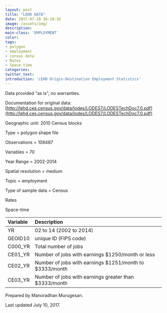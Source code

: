 ```yaml
---
layout: post
title: "LEHD DATA"
date: 2017-07-18 16:18:16
image: /assets/img/
description:
main-class: 'EMPLOYMENT'
color:
tags:
- polygon
- employment
- census data
- Rates
- Space-time
categories:
twitter_text:
introduction: 'LEHD Origin-Destination Employment Statistics'
---
```

<script>
  var map = L.map('map').setView([28.601151, 84.115914], 6);
  L.tileLayer('https://api.tiles.mapbox.com/v4/{id}/{z}/{x}/{y}.png?access_token=pk.eyJ1IjoibWFwYm94IiwiYSI6ImNpejY4NXVycTA2emYycXBndHRqcmZ3N3gifQ.rJcFIG214AriISLbB6B5aw', { <!--this is the URL for the Nepal Geojson-->
		maxZoom: 18,
		attribution: 'Map data &copy; <a href="http://openstreetmap.org">OpenStreetMap</a> contributors, ' +
			'<a href="http://creativecommons.org/licenses/by-sa/2.0/">CC-BY-SA</a>, ' +
			'Imagery © <a href="http://mapbox.com">Mapbox</a>',
		id: 'mapbox.light'
	}).addTo(map);

  map.scrollWheelZoom.disable();
  map.touchZoom.disable();
  var enableMapInteraction = function () {
      map.scrollWheelZoom.enable();
      map.touchZoom.enable();
  }
  $('#map').on('click touch', enableMapInteraction);

  // load GeoJSON from an external file
  // load GeoJSON from an external file
  $.getJSON("../data/Nepal.geojson",function(data){
    // add GeoJSON layer to the map once the file is loaded
    var json = L.geoJson(data);
    json.addTo(map);
    map.fitBounds(json.getBounds());
  });

</script>
Data provided "as is", no warranties.

 Documentation for original data: [http://lehd.ces.census.gov/data/lodes/LODES7/LODESTechDoc7.0.pdf](http://lehd.ces.census.gov/data/lodes/LODES7/LODESTechDoc7.0.pdf)

 Geographic unit: 2010 Census blocks


 Type = polygon shape file

 Observations = 108487

 Variables = 70

 Year Range = 2002-2014

 Spatial resolution = medium

 Topic = employment

 Type of sample data = Census

 Rates

 Space-time

|Variable|Description|
|:-------|:----------|
|YR|02 to 14 (2002 to 2014)|
|GEOID10|unique ID (FIPS code)|
|C000\_YR|Total number of jobs|
|CE01\_YR|Number of jobs with earnings $1250/month or less|
|CE02\_YR|Number of jobs with earnings $1251/month to $3333/month|
|CE03\_YR|Number of jobs with earnings greater than $3333/month|

Prepared by Manoradhan Murugesan.

Last updated July 10, 2017.
